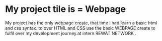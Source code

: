 
# My project tile is = Webpage 

My project has the only webpage create, that time i had learn a basic html and css syntax. to over HTML and CSS use the basic WEBPAGE create to fulfil over my development journey.at intern REWAT NETWORK .



